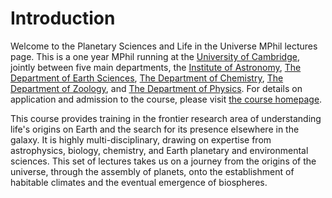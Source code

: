 # Introduction

Welcome to the Planetary Sciences and Life in the Universe MPhil lectures page.  This is a one year MPhil running at the [University of Cambridge](https://cam.ac.uk), jointly between five main departments, the [Institute of Astronomy](https://ast.cam.ac.uk), [The Department of Earth Sciences](https://esc.cam.ac.uk), [The Department of Chemistry](https://ch.cam.ac.uk), [The Department of Zoology](https://zoo.cam.ac.uk), and [The Department of Physics](https://phy.cam.ac.uk).  For details on application and admission to the course, please visit [the course homepage](https://pslu.masters.cam.ac.uk).

This course provides training in the frontier research area of understanding life's origins on Earth and the search for its presence elsewhere in the galaxy.  It is highly multi-disciplinary, drawing on expertise from astrophysics, biology, chemistry, and Earth planetary and environmental sciences.  This set of lectures takes us on a journey from the origins of the universe, through the assembly of planets, onto the establishment of habitable climates and the eventual emergence of biospheres.  

```{tableofcontents}
```
